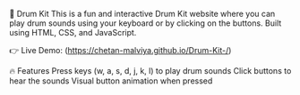 🥁 Drum Kit
This is a fun and interactive Drum Kit website where you can play drum sounds using your keyboard or by clicking on the buttons. Built using HTML, CSS, and JavaScript.

👉 Live Demo: (https://chetan-malviya.github.io/Drum-Kit-/)

🔥 Features
Press keys (w, a, s, d, j, k, l) to play drum sounds
Click buttons to hear the sounds
Visual button animation when pressed

